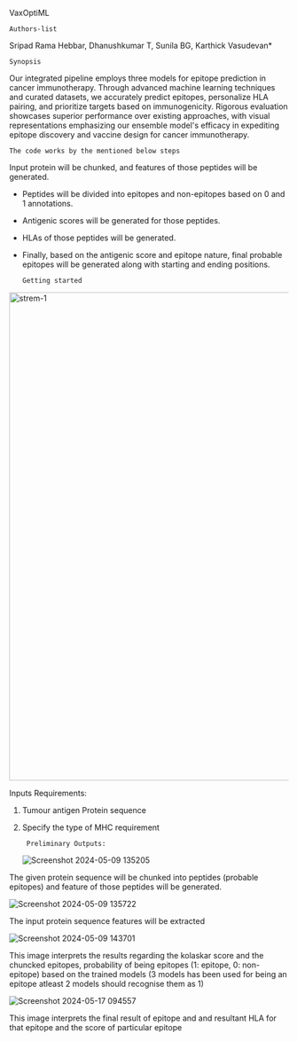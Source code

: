 VaxOptiML

    Authors-list
  Sripad Rama Hebbar, Dhanushkumar T, Sunila BG, Karthick Vasudevan*


    Synopsis 

Our integrated pipeline employs three models for epitope prediction in cancer immunotherapy. Through advanced machine learning techniques and curated datasets, we accurately predict epitopes, personalize HLA pairing, and prioritize targets based on immunogenicity. Rigorous evaluation showcases superior performance over existing approaches, with visual representations emphasizing our ensemble model's efficacy in expediting epitope discovery and vaccine design for cancer immunotherapy. 

    The code works by the mentioned below steps  

Input protein will be chunked, and features of those peptides will be generated.

- Peptides will be divided into epitopes and non-epitopes based on 0 and 1 annotations.
- Antigenic scores will be generated for those peptides.
- HLAs of those peptides will be generated.
- Finally, based on the antigenic score and epitope nature, final probable epitopes will be generated along with starting and ending positions.





      Getting started
  
 <img width="881" alt="strem-1" src="https://github.com/karthick1087/VaxOptiML/assets/44516308/1086d02a-d8ca-4352-a694-f3f38ea22147">





Inputs Requirements:
1. Tumour antigen Protein sequence
2. Specify the type of MHC requirement
   

        Preliminary Outputs:
   ![Screenshot 2024-05-09 135205](https://github.com/sripad2020/aaa/assets/59697056/bbe98dba-cc77-46ce-82a2-e3c21baca954)

The given protein sequence will be chunked into peptides (probable epitopes)  and feature of those peptides will be generated.


![Screenshot 2024-05-09 135722](https://github.com/sripad2020/aaa/assets/59697056/d4ee347d-5d37-4364-aa27-fc70f6bcd06e)


The input protein sequence features will be extracted




![Screenshot 2024-05-09 143701](https://github.com/sripad2020/aaa/assets/59697056/9d0d8847-1544-4a86-aeb4-19a7ca18bb5a)

This image interprets the results regarding the kolaskar score and the chuncked epitopes, probability of being epitopes (1: epitope, 
0: non-epitope) based on the trained models (3 models has been used for being an epitope atleast 2 models should recognise them as 1)



![Screenshot 2024-05-17 094557](https://github.com/sripad2020/aaa/assets/59697056/39f8f313-ee23-44ec-a672-903600e33ffe)


This image interprets the final result of epitope and and resultant HLA for that epitope and the score of particular epitope
